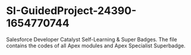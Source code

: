# SI-GuidedProject-24390-1654770744
Salesforce Developer Catalyst Self-Learning &amp; Super Badges.
The file contains the codes of all Apex modules and Apex Specialist Superbadge.
